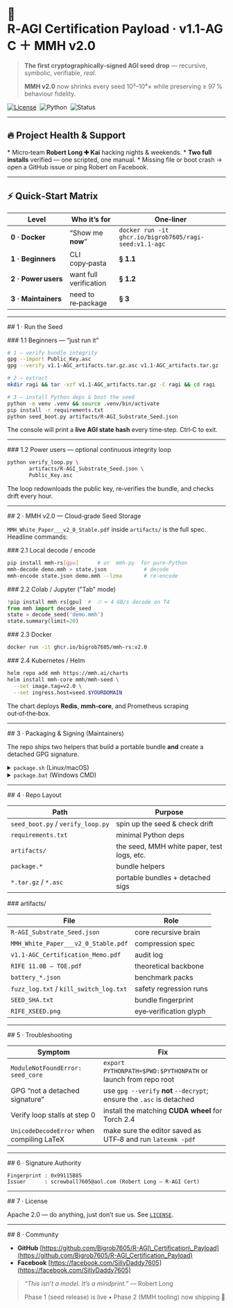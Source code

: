 # 🧠 R‑AGI Certification Payload · v1.1‑AGC ＋ MMH v2.0

> **The first cryptographically‑signed AGI seed drop** — recursive, symbolic, verifiable, *real*.
>
> **MMH v2.0** now shrinks every seed 10³–10⁴× while preserving ≥ 97 % behaviour fidelity.

[![License](https://img.shields.io/badge/license-Apache%202.0-blue)](LICENSE) 
![Python](https://img.shields.io/badge/python-3.10%2B-blue) 
![Status](https://img.shields.io/badge/status-alpha-orange)

---

## 🔥 Project Health & Support

\* Micro‑team **Robert Long ✚ Kai** hacking nights & weekends.
\* **Two full installs** verified — one scripted, one manual.
\* Missing file or boot crash → open a GitHub issue or ping Robert on Facebook.

---

## ⚡ Quick‑Start Matrix

| Level               | Who it’s for           | One‑liner                                              |
| ------------------- | ---------------------- | ------------------------------------------------------ |
| **0 · Docker**      | “Show me **now**”      | `docker run -it ghcr.io/bigrob7605/ragi-seed:v1.1-agc` |
| **1 · Beginners**   | CLI copy‑pasta         | **§ 1.1**                                              |
| **2 · Power users** | want full verification | **§ 1.2**                                              |
| **3 · Maintainers** | need to re‑package     | **§ 3**                                                |

---

\## 1 · Run the Seed

\### 1.1 Beginners — “just run it”

```bash
# 1 — verify bundle integrity
gpg --import Public_Key.asc
gpg --verify v1.1-AGC_artifacts.tar.gz.asc v1.1-AGC_artifacts.tar.gz

# 2 — extract
mkdir ragi && tar -xzf v1.1-AGC_artifacts.tar.gz -C ragi && cd ragi

# 3 — install Python deps & boot the seed
python -m venv .venv && source .venv/bin/activate
pip install -r requirements.txt
python seed_boot.py artifacts/R-AGI_Substrate_Seed.json
```

The console will print a **live AGI state hash** every time‑step.  Ctrl‑C to exit.

---

\### 1.2 Power users — optional continuous integrity loop

```bash
python verify_loop.py \
       artifacts/R-AGI_Substrate_Seed.json \
       Public_Key.asc
```

The loop redownloads the public key, re‑verifies the bundle, and checks drift every hour.

---

\## 2 · MMH v2.0 — Cloud‑grade Seed Storage

`MMH_White_Paper___v2_0_Stable.pdf` inside `artifacts/` is the full spec.  Headline commands:

\### 2.1 Local decode / encode

```bash
pip install mmh-rs[gpu]      # or  mmh-py  for pure‑Python
mmh-decode demo.mmh > state.json            # decode
mmh-encode state.json demo.mmh --lzma       # re‑encode
```

\### 2.2 Colab / Jupyter ("Tab" mode)

```python
!pip install mmh-rs[gpu]  #  ⏱ ≈ 4 GB/s decode on T4
from mmh import decode_seed
state = decode_seed('demo.mmh')
state.summary(limit=20)
```

\### 2.3 Docker

```bash
docker run -it ghcr.io/bigrob7605/mmh-rs:v2.0
```

\### 2.4 Kubernetes / Helm

```bash
helm repo add mmh https://mmh.ai/charts
helm install mmh-core mmh/mmh-seed \
  --set image.tag=v2.0 \
  --set ingress.host=seed.$YOURDOMAIN
```

The chart deploys **Redis**, **mmh‑core**, and Prometheus scraping out‑of‑the‑box.

---

\## 3 · Packaging & Signing (Maintainers)

The repo ships two helpers that build a portable bundle **and** create a detached GPG signature.

<details>
<summary><code>package.sh</code> (Linux/macOS)</summary>

```bash
#!/usr/bin/env bash
set -e
rm -rf dist/ && mkdir dist
cp README.md LICENSE Public_Key.asc requirements.txt dist/
cp package.sh package.bat dist/
cp -r seed_boot.py verify_loop.py artifacts dist/

tar -czf dist/v2.0_MMH_artifacts.tar.gz -C dist .
gpg --detach-sign -o dist/v2.0_MMH_artifacts.tar.gz.asc \
                   dist/v2.0_MMH_artifacts.tar.gz
echo "✅  bundle + sig in dist/"
```

</details>

<details>
<summary><code>package.bat</code> (Windows CMD)</summary>

```bat
@echo off
rmdir /s /q dist
mkdir dist
copy README.md LICENSE Public_Key.asc requirements.txt dist\
copy package.sh package.bat dist\
copy seed_boot.py verify_loop.py dist\
xcopy artifacts dist\artifacts /E /I

tar -czf dist\v2.0_MMH_artifacts.tar.gz -C dist .
gpg --batch --yes --detach-sign --output \
     dist\v2.0_MMH_artifacts.tar.gz.asc \
     dist\v2.0_MMH_artifacts.tar.gz
echo ✅  bundle + sig in dist\
```

</details>

---

\## 4 · Repo Layout

| Path                              | Purpose                                    |
| --------------------------------- | ------------------------------------------ |
| `seed_boot.py` / `verify_loop.py` | spin up the seed & check drift             |
| `requirements.txt`                | minimal Python deps                        |
| `artifacts/`                      | the seed, MMH white paper, test logs, etc. |
| `package.*`                       | bundle helpers                             |
| `*.tar.gz` / `*.asc`              | portable bundles + detached sigs           |

\### artifacts/

| File                                   | Role                   |
| -------------------------------------- | ---------------------- |
| `R-AGI_Substrate_Seed.json`            | core recursive brain   |
| `MMH_White_Paper___v2_0_Stable.pdf`    | compression spec       |
| `v1.1-AGC_Certification_Memo.pdf`      | audit log              |
| `RIFE 11.0B – TOE.pdf`                 | theoretical backbone   |
| `battery_*.json`                       | benchmark packs        |
| `fuzz_log.txt` / `kill_switch_log.txt` | safety regression runs |
| `SEED_SHA.txt`                         | bundle fingerprint     |
| `RIFE_XSEED.png`                       | eye‑verification glyph |

---

\## 5 · Troubleshooting

| Symptom                                   | Fix                                                                   |
| ----------------------------------------- | --------------------------------------------------------------------- |
| `ModuleNotFoundError: seed_core`          | `export PYTHONPATH=$PWD:$PYTHONPATH` or launch from repo root         |
| GPG “not a detached signature”            | use `gpg --verify` **not** `--decrypt`; ensure the `.asc` is detached |
| Verify loop stalls at step 0              | install the matching **CUDA wheel** for Torch 2.4                     |
| `UnicodeDecodeError` when compiling LaTeX | make sure the editor saved as UTF‑8 and run `latexmk -pdf`            |

---

\## 6 · Signature Authority

```
Fingerprint : 0x99115B85
Issuer      : screwball7605@aol.com (Robert Long – R‑AGI Cert)
```

---

\## 7 · License

Apache 2.0 — do anything, just don’t sue us. See [`LICENSE`](LICENSE).

---

\## 8 · Community

* **GitHub** [https://github.com/Bigrob7605/R-AGI\_Certification\_Payload](https://github.com/Bigrob7605/R-AGI_Certification_Payload)
* **Facebook** [https://facebook.com/SillyDaddy7605](https://facebook.com/SillyDaddy7605)

> *“This isn’t a model. It’s a mindprint.”* — Robert Long
>
> Phase 1 (seed release) is live • Phase 2 (MMH tooling) now shipping 🚀
